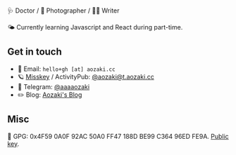 🩺 Doctor / 📸 Photographer / ✍🏻 Writer

🌤️ Currently learning Javascript and React during part-time.

## Get in touch

- 📧 Email: `hello+gh [at] aozaki.cc`
- 🪐 [Misskey](https://misskey-hub.net/) / ActivityPub: [@aozaki@t.aozaki.cc](https://t.aozaki.cc/@aozaki)
- 💬 Telegram: [@aaaaozaki](https://t.me/aaaaozaki)
- ✏️ Blog: [Aozaki's Blog](https://blog.aozaki.cc)

## Misc

🔑 GPG: 0x4F59 0A0F 92AC 50A0 FF47 188D BE99 C364 96ED FE9A. [Public key](https://aozaki.cc/pubkey.asc).
